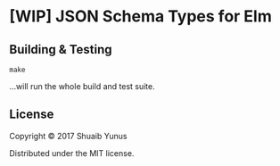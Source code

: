 # [WIP] JSON Schema Types for Elm

## Building & Testing

```
make
```

...will run the whole build and test suite.

## License

Copyright © 2017 Shuaib Yunus

Distributed under the MIT license.
